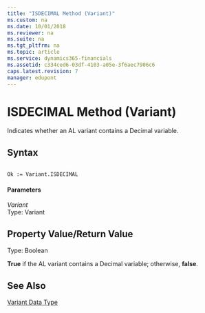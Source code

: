 ```yaml
---
title: "ISDECIMAL Method (Variant)"
ms.custom: na
ms.date: 10/01/2018
ms.reviewer: na
ms.suite: na
ms.tgt_pltfrm: na
ms.topic: article
ms.service: dynamics365-financials
ms.assetid: c334ced6-03df-4103-a05e-3f6aec7906c6
caps.latest.revision: 7
manager: edupont
---
```


 

# ISDECIMAL Method (Variant)
Indicates whether an AL variant contains a Decimal variable.  
  
## Syntax  
  
```  
  
Ok := Variant.ISDECIMAL  
```  
  
#### Parameters  
 *Variant*  
 Type: Variant  
  
## Property Value/Return Value  
 Type: Boolean  
  
 **True** if the AL variant contains a Decimal variable; otherwise, **false**.  
  
## See Also  
 [Variant Data Type](../datatypes/devenv-variant-data-type.md)